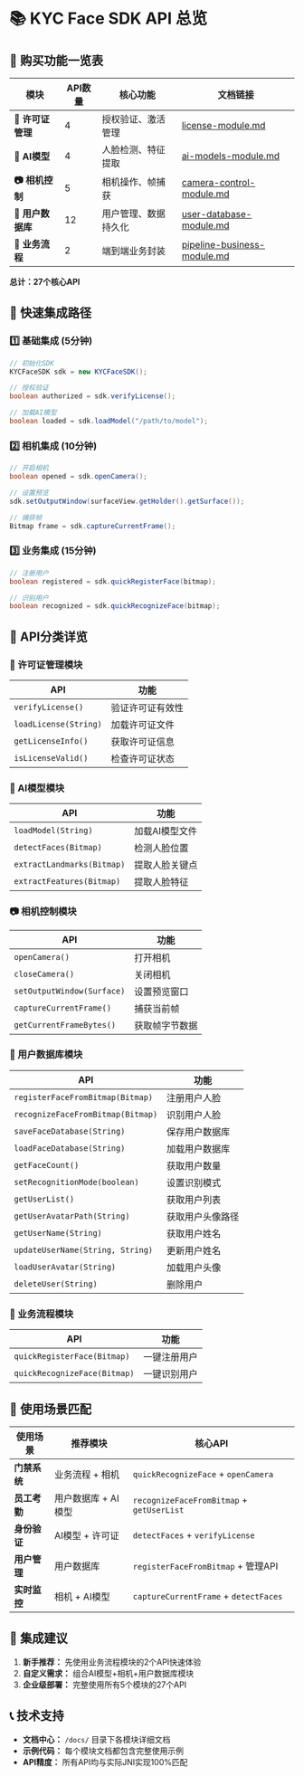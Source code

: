 # 📚 KYC Face SDK API 总览

## 🎯 购买功能一览表

| 模块 | API数量 | 核心功能 | 文档链接 |
|------|---------|----------|----------|
| **🔐 许可证管理** | 4 | 授权验证、激活管理 | [license-module.md](./docs/license-module.md) |
| **🤖 AI模型** | 4 | 人脸检测、特征提取 | [ai-models-module.md](./docs/ai-models-module.md) |
| **📷 相机控制** | 5 | 相机操作、帧捕获 | [camera-control-module.md](./docs/camera-control-module.md) |
| **👥 用户数据库** | 12 | 用户管理、数据持久化 | [user-database-module.md](./docs/user-database-module.md) |
| **🔄 业务流程** | 2 | 端到端业务封装 | [pipeline-business-module.md](./docspipeline-business-module.md) |

**总计：27个核心API**

## 🚀 快速集成路径

### 1️⃣ 基础集成 (5分钟)
```java
// 初始化SDK
KYCFaceSDK sdk = new KYCFaceSDK();

// 授权验证
boolean authorized = sdk.verifyLicense();

// 加载AI模型
boolean loaded = sdk.loadModel("/path/to/model");
```

### 2️⃣ 相机集成 (10分钟)
```java
// 开启相机
boolean opened = sdk.openCamera();

// 设置预览
sdk.setOutputWindow(surfaceView.getHolder().getSurface());

// 捕获帧
Bitmap frame = sdk.captureCurrentFrame();
```

### 3️⃣ 业务集成 (15分钟)
```java
// 注册用户
boolean registered = sdk.quickRegisterFace(bitmap);

// 识别用户
boolean recognized = sdk.quickRecognizeFace(bitmap);
```

## 📖 API分类详览

### 🔐 许可证管理模块
| API | 功能 |
|-----|------|
| `verifyLicense()` | 验证许可证有效性 |
| `loadLicense(String)` | 加载许可证文件 |
| `getLicenseInfo()` | 获取许可证信息 |
| `isLicenseValid()` | 检查许可证状态 |

### 🤖 AI模型模块
| API | 功能 |
|-----|------|
| `loadModel(String)` | 加载AI模型文件 |
| `detectFaces(Bitmap)` | 检测人脸位置 |
| `extractLandmarks(Bitmap)` | 提取人脸关键点 |
| `extractFeatures(Bitmap)` | 提取人脸特征 |

### 📷 相机控制模块
| API | 功能 |
|-----|------|
| `openCamera()` | 打开相机 |
| `closeCamera()` | 关闭相机 |
| `setOutputWindow(Surface)` | 设置预览窗口 |
| `captureCurrentFrame()` | 捕获当前帧 |
| `getCurrentFrameBytes()` | 获取帧字节数据 |

### 👥 用户数据库模块
| API | 功能 |
|-----|------|
| `registerFaceFromBitmap(Bitmap)` | 注册用户人脸 |
| `recognizeFaceFromBitmap(Bitmap)` | 识别用户人脸 |
| `saveFaceDatabase(String)` | 保存用户数据库 |
| `loadFaceDatabase(String)` | 加载用户数据库 |
| `getFaceCount()` | 获取用户数量 |
| `setRecognitionMode(boolean)` | 设置识别模式 |
| `getUserList()` | 获取用户列表 |
| `getUserAvatarPath(String)` | 获取用户头像路径 |
| `getUserName(String)` | 获取用户姓名 |
| `updateUserName(String, String)` | 更新用户姓名 |
| `loadUserAvatar(String)` | 加载用户头像 |
| `deleteUser(String)` | 删除用户 |

### 🔄 业务流程模块
| API | 功能 |
|-----|------|
| `quickRegisterFace(Bitmap)` | 一键注册用户 |
| `quickRecognizeFace(Bitmap)` | 一键识别用户 |

## 🎯 使用场景匹配

| 使用场景 | 推荐模块 | 核心API |
|----------|----------|---------|
| **门禁系统** | 业务流程 + 相机 | `quickRecognizeFace` + `openCamera` |
| **员工考勤** | 用户数据库 + AI模型 | `recognizeFaceFromBitmap` + `getUserList` |
| **身份验证** | AI模型 + 许可证 | `detectFaces` + `verifyLicense` |
| **用户管理** | 用户数据库 | `registerFaceFromBitmap` + 管理API |
| **实时监控** | 相机 + AI模型 | `captureCurrentFrame` + `detectFaces` |

## 🔔 集成建议

1. **新手推荐：** 先使用业务流程模块的2个API快速体验
2. **自定义需求：** 组合AI模型+相机+用户数据库模块
3. **企业级部署：** 完整使用所有5个模块的27个API

## 📞 技术支持

- **文档中心：** `/docs/` 目录下各模块详细文档
- **示例代码：** 每个模块文档都包含完整使用示例
- **API精度：** 所有API均与实际JNI实现100%匹配
